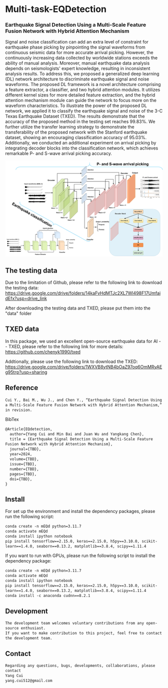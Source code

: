 # Multi-task-EQDetection
### Earthquake Signal Detection Using a Multi-Scale Feature Fusion Network with Hybrid Attention Mechanism

Signal and noise classification can add an extra level of constraint for earthquake phase picking by pinpointing the signal waveforms from continuous seismic data for more accurate arrival picking. However, the continuously increasing data collected by worldwide stations exceeds the ability of manual analysis. Moreover, manual earthquake data analysis depends on seismologists' expert knowledge, resulting in inconsistent analysis results. To address this, we proposed a generalized deep learning (DL) network architecture to discriminate earthquake signal and noise waveforms. The proposed DL framework is a novel architecture comprising a feature extractor, a classifier, and two hybrid attention modules. It utilizes different kernel sizes for more detailed feature extraction, and the hybrid attention mechanism module can guide the network to focus more on the waveform characteristics. To illustrate the power of the proposed DL network, we applied it to classify the earthquake signal and noise of the 3-C Texas Earthquake Dataset (TXED). The results demonstrate that the accuracy of the proposed method in the testing set reaches 99.83\%. We further utilize the transfer learning strategy to demonstrate the transferability of the proposed network with the Stanford earthquake dataset, showing an encouraging classification accuracy of 95.03\%. Additionally, we conducted an additional experiment on arrival picking by integrating decoder blocks into the classification network, which achieves remarkable P- and S-wave arrival picking accuracy.

![Network architecture](figs/Network.png)

## The testing data
Due to the limitation of Github, please refer to the following link to download the testing data:  https://drive.google.com/drive/folders/14kaFvHdMTJc2XL7Wl498F17UmfaidEfx?usp=drive_link

After downloading the testing data and TXED, please put them into the "data" folder

## TXED data
In this package, we used an excellent open-source earthquake data for AI -- TXED, please refer to the following link for more details: https://github.com/chenyk1990/txed 

Addtionally, please use the following link to download the TXED: https://drive.google.com/drive/folders/1WXVB8ytNB4bOaZ97oq6OmMRyAEg95trp?usp=sharing

## Reference
    Cui Y., Bai M., Wu J., and Chen Y., “Earthquake Signal Detection Using a Multi-Scale Feature Fusion Network with Hybrid Attention Mechanism,” in revision.

BibTex

    @Article{EQdetection,
      author={Yang Cui and Min Bai and Juan Wu and Yangkang Chen},
      title = {Earthquake Signal Detection Using a Multi-Scale Feature Fusion Network with Hybrid Attention Mechanism},
      journal={TBD},
      year=2024,
      volume={TBD},
      issue={TBD},
      number={TBD},
      pages={TBD},
      doi={TBD},
    }

## Install 
For set up the environment and install the dependency packages, please run the following script:
    
    conda create -n mEQd python=3.11.7
    conda activate mEQd
    conda install ipython notebook
    pip install tensorflow==2.15.0, keras==2.15.0, h5py==3.10.0, scikit-learn==1.4.0, seaborn==0.13.2, matplotlib==3.8.4, scipy==1.11.4

If you want to run with GPUs, please run the following script to install the dependency package:

    conda create -n mEQd python=3.11.7
    conda activate mEQd
    conda install ipython notebook
    pip install tensorflow==2.15.0, keras==2.15.0, h5py==3.10.0, scikit-learn==1.4.0, seaborn==0.13.2, matplotlib==3.8.4, scipy==1.11.4
    conda install -c anaconda cudnn==8.2.1

## Development

    The development team welcomes voluntary contributions from any open-source enthusiast. 
    If you want to make contribution to this project, feel free to contact the development team. 
    
## Contact

    Regarding any questions, bugs, developments, collaborations, please contact  
    Yang Cui
    yang.cui512@gmail.com
